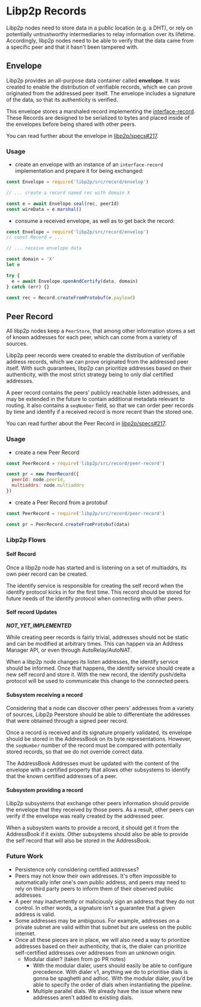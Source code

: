 # Libp2p Records

Libp2p nodes need to store data in a public location (e.g. a DHT), or rely on potentially untrustworthy intermediaries to relay information over its lifetime. Accordingly, libp2p nodes need to be able to verify that the data came from a specific peer and that it hasn't been tampered with.

## Envelope

Libp2p provides an all-purpose data container called **envelope**. It was created to enable the distribution of verifiable records, which we can prove originated from the addressed peer itself. The envelope includes a signature of the data, so that its authenticity is verified.

This envelope stores a marshaled record implementing the [interface-record](https://github.com/libp2p/js-libp2p-interfaces/tree/master/src/record). These Records are designed to be serialized to bytes and placed inside of the envelopes before being shared with other peers.

You can read further about the envelope in [libp2p/specs#217](https://github.com/libp2p/specs/pull/217).

### Usage

- create an envelope with an instance of an `interface-record` implementation and prepare it for being exchanged:

```js
const Envelope = require('libp2p/src/record/envelop')

// ... create a record named rec with domain X

const e = await Envelope.seal(rec, peerId)
const wireData = e.marshal()
```

- consume a received envelope, as well as to get back the record:

```js
const Envelope = require('libp2p/src/record/envelop')
// const Record = ...

// ... receive envelope data

const domain = 'X'
let e

try {
  e = await Envelope.openAndCertify(data, domain)
} catch (err) {}

const rec = Record.createFromProtobuf(e.payload)
```

## Peer Record

All libp2p nodes keep a `PeerStore`, that among other information stores a set of known addresses for each peer, which can come from a variety of sources.

Libp2p peer records were created to enable the distribution of verifiable address records, which we can prove originated from the addressed peer itself. With such guarantees, libp2p can prioritize addresses based on their authenticity, with the most strict strategy being to only dial certified addresses.

A peer record contains the peers' publicly reachable listen addresses, and may be extended in the future to contain additional metadata relevant to routing. It also contains a `seqNumber` field, so that we can order peer records by time and identify if a received record is more recent than the stored one.

You can read further about the Peer Record in [libp2p/specs#217](https://github.com/libp2p/specs/pull/217).

### Usage

- create a new Peer Record

```js
const PeerRecord = require('libp2p/src/record/peer-record')

const pr = new PeerRecord({
  peerId: node.peerId,
  multiaddrs: node.multiaddrs
})
```

- create a Peer Record from a protobuf

```js
const PeerRecord = require('libp2p/src/record/peer-record')

const pr = PeerRecord.createFromProtobuf(data)
```

### Libp2p Flows

#### Self Record

Once a libp2p node has started and is listening on a set of multiaddrs, its own peer record can be created.

The identify service is responsible for creating the self record when the identify protocol kicks in for the first time. This record should be stored for future needs of the identify protocol when connecting with other peers.

#### Self record Updates

**_NOT_YET_IMPLEMENTED_**

While creating peer records is fairly trivial, addresses should not be static and can be modified at arbitrary times. This can happen via an Address Manager API, or even through AutoRelay/AutoNAT.

When a libp2p node changes its listen addresses, the identify service should be informed. Once that happens, the identify service should create a new self record and store it. With the new record, the identify push/delta protocol will be used to communicate this change to the connected peers.

#### Subsystem receiving a record

Considering that a node can discover other peers' addresses from a variety of sources, Libp2p Peerstore should be able to differentiate the addresses that were obtained through a signed peer record.

Once a record is received and its signature properly validated, its envelope should be stored in the AddressBook on its byte representations. However, the `seqNumber` number of the record must be compared with potentially stored records, so that we do not override correct data.

The AddressBook Addresses must be updated with the content of the envelope with a certified property that allows other subsystems to identify that the known certified addresses of a peer.

#### Subsystem providing a record

Libp2p subsystems that exchange other peers information should provide the envelope that they received by those peers. As a result, other peers can verify if the envelope was really created by the addressed peer.

When a subsystem wants to provide a record, it should get it from the AddressBook if it exists. Other subsystems should also be able to provide the self record that will also be stored in the AddressBook.

### Future Work

- Persistence only considering certified addresses?
- Peers may not know their own addresses. It's often impossible to automatically infer one's own public address, and peers may need to rely on third party peers to inform them of their observed public addresses.
- A peer may inadvertently or maliciously sign an address that they do not control. In other words, a signature isn't a guarantee that a given address is valid.
- Some addresses may be ambiguous. For example, addresses on a private subnet are valid within that subnet but are useless on the public internet.
- Once all these pieces are in place, we will also need a way to prioritize addresses based on their authenticity, that is, the dialer can prioritize self-certified addresses over addresses from an unknown origin.
  - Modular dialer? (taken from go PR notes)
    - With the modular dialer, users should easily be able to configure precedence. With dialer v1, anything we do to prioritise dials is gonna be spaghetti and adhoc. With the modular dialer, you’d be able to specify the order of dials when instantiating the pipeline.
    - Multiple parallel dials. We already have the issue where new addresses aren't added to existing dials.

